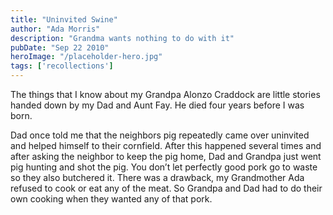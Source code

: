 ```yaml
---
title: "Uninvited Swine"
author: "Ada Morris"
description: "Grandma wants nothing to do with it"
pubDate: "Sep 22 2010"
heroImage: "/placeholder-hero.jpg"
tags: ['recollections']
---
```

The things that I know about my Grandpa Alonzo Craddock are little stories handed down  by my Dad and Aunt Fay. He died four years before I was born.

Dad once told me that the neighbors pig repeatedly came over uninvited and helped himself to their cornfield. After this happened several times and after asking the neighbor to keep the pig home, Dad and Grandpa just went pig hunting and shot the pig. You don’t let perfectly good pork go to waste so they also butchered it.  There was a drawback, my Grandmother Ada refused to cook or eat any of the meat. So Grandpa and Dad had to do their own cooking when they wanted any of that pork.
